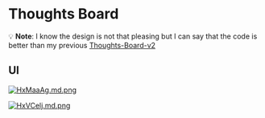 # Thoughts Board

:bulb: **Note**: I know the design is not that pleasing but I can say that the code is better than my previous [Thoughts-Board-v2](https://github.com/Jiseeeh/thoughts-board-v2)

## UI

[![HxMaaAg.md.png](https://iili.io/HxMaaAg.md.png)](https://freeimage.host/i/HxMaaAg)

[![HxVCelj.md.png](https://iili.io/HxVCelj.md.png)](https://freeimage.host/i/HxVCelj)
